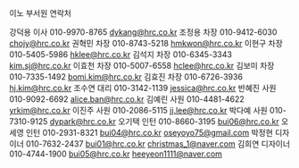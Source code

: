 이노 부서원 연락처


강덕용 이사	010-9970-8765	dykang@hrc.co.kr
조정용 차장	010-9412-6030	chojy@hrc.co.kr
권혁민 차장	010-8743-5218	hmkwon@hrc.co.kr
이현구 차장	010-5405-5986	hklee@hrc.co.kr
김석지 차장	010-6345-3343	kim.sj@hrc.co.kr
이효천 차장	010-5007-6558	hclee@hrc.co.kr
김보미 차장	010-7335-1492	bomi.kim@hrc.co.kr
김효진 차장	010-6726-3936	hj.kim@hrc.co.kr
조수연 대리	010-3142-1139	jessica@hrc.co.kr
반혜진 사원	010-9092-6692	alice.ban@hrc.co.kr
김예린 사원	010-4481-4622	yrkim@hrc.co.kr
이진주 사원	010-2086-5115	jj.lee@hrc.co.kr
박다예 사원	010-7310-9125	dypark@hrc.co.kr
오기택 인턴	010-8660-3195	bui06@hrc.co.kr
오세영 인턴	010-2931-8321	bui04@hrc.co.kr
oseyoyo75@gmail.com
박정현 디자이너	010-7632-2437	bui01@hrc.co.kr
christmas_1@naver.com
김희연 디자이너	010-4744-1900	bui05@hrc.co.kr
heeyeon1111@naver.com

